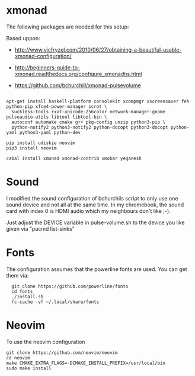 # xmonad

The following packages are needed for this setup:

Based uppon:

-  http://www.vicfryzel.com/2010/06/27/obtaining-a-beautiful-usable-xmonad-configuration/

- http://beginners-guide-to-xmonad.readthedocs.org/configure_xmonadhs.html

- https://github.com/bchurchill/xmonad-pulsevolume

```

apt-get install haskell-platform consolekit xcompmgr xscreensaver feh python-pip xfce4-power-manager scrot \
  suckless-tools rxvt-unicode-256color network-manager-gnome pulseaudio-utils libtool libtool-bin \
  autoconf automake cmake g++ pkg-config unzip python3-pip \
  python-notify2 python3-notify2 python-docopt python3-docopt python-yaml python3-yaml python-dev

pip install udiskie neovim
pip3 install neovim

cabal install xmonad xmonad-contrib xmobar yeganesh
```

# Sound
I modified the sound configuration of bchurchils script to only use one sound device and not all at the same time. In my chromebook, the sound card with index 0 is HDMI audio which my neighbours don't like ;-).

Just adjust the DEVICE variable in pulse-volume.sh to the device you like given via "pacmd list-sinks"

# Fonts

The configuration assumes that the powerline fonts are used. You can get them via:

```
  git clone https://github.com/powerline/fonts
  cd fonts
  ./install.sh
  fc-cache -vf ~/.local/share/fonts
```

# Neovim

To use the neovim configuration

```
git clone https://github.com/neovim/neovim
cd neovim
make CMAKE_EXTRA_FLAGS=-DCMAKE_INSTALL_PREFIX=/usr/local/bin
sudo make install
```

